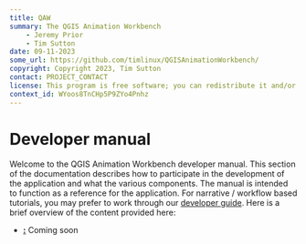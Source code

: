 ```yaml
---
title: QAW
summary: The QGIS Animation Workbench
    - Jeremy Prior
    - Tim Sutton
date: 09-11-2023
some_url: https://github.com/timlinux/QGISAnimationWorkbench/
copyright: Copyright 2023, Tim Sutton
contact: PROJECT_CONTACT
license: This program is free software; you can redistribute it and/or modify it under the terms of the Gnu Public License as published by the Free Software Foundation; either version 2 of the License, or (at your option) any later version.
context_id: WYoos8TnCHp5P9ZYo4Pnhz
---
```


# Developer manual

Welcome to the QGIS Animation Workbench developer manual. This section of the documentation describes how to participate in the development of the application and what the various components. The manual is intended to function as a reference for the application. For narrative / workflow based tutorials, you may prefer to work through our [developer guide](../guide/index.md). Here is a brief overview of the content provided here:

* **[:](.md)** Coming soon


